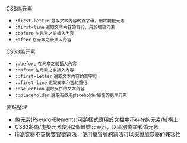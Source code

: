 CSS偽元素
- `:first-letter` <small>選取文本內容的首字母，用於塊級元素</small>
- `:first-line` <small>選取文本內容的首行，用於塊級元素</small>
- `:before` <small>在元素之前插入內容</small>
- `:after` <small>在元素之後插入內容</small>

CSS3偽元素
- `::before` <small>在元素之前插入內容</small>
- `::after` <small>在元素之後插入內容</small>
- `::first-letter` <small>選取文本內容的首字母</small>
- `::first-line` <small>選取文本內容的首行</small>
- `::selection` <small>選取反白的文本內容</small>
- `::placeholder` <small>選取有啟用placeholder屬性的表單元素</small>

要點整理
- 偽元素(Pseudo-Elements)可將樣式應用於文檔中不存在的元素/結構上
- CSS3將偽/虛擬元素使用2個冒號`::`表示，以區別偽類和偽元素
- IE瀏覽器不支援雙冒號寫法，使用單冒號的寫法可以保證瀏覽器的兼容性